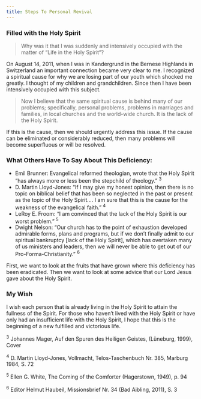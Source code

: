 ```yaml
---
title: Steps To Personal Revival
---
```


### Filled with the Holy Spirit

> <callout></callout>
> Why was it that I was suddenly and intensively occupied with the matter of “Life in the Holy Spirit“?

On August 14, 2011, when I was in Kandergrund in the Bernese Highlands in Switzerland an important connection became very clear to me. I recognized a spiritual cause for why we are losing part of our youth which shocked me greatly. I thought of my children and grandchildren. Since then I have been intensively occupied with this subject.

> <callout></callout>
> Now I believe that the same spiritual cause is behind many of our problems; specifically, personal problems, problems in marriages and families, in local churches and the world-wide church. It is the lack of the Holy Spirit.

If this is the cause, then we should urgently address this issue. If the cause can be eliminated or considerably reduced, then many problems will become superfluous or will be resolved.

### What Others Have To Say About This Deficiency:

- Emil Brunner: Evangelical reformed theologian, wrote that the Holy Spirit “has always more or less been the stepchild of theology.” <sup>3</sup>
- D. Martin Lloyd-Jones: “If I may give my honest opinion, then there is no topic on biblical belief that has been so neglected in the past or present as the topic of the Holy Spirit.... I am sure that this is the cause for the weakness of the evangelical faith.” <sup>4</sup>
- LeRoy E. Froom: “I am convinced that the lack of the Holy Spirit is our worst problem.” <sup>5</sup>
- Dwight Nelson: “Our church has to the point of exhaustion developed admirable forms, plans and programs, but if we don’t finally admit to our spiritual bankruptcy [lack of the Holy Spirit], which has overtaken many of us ministers and leaders, then we will never be able to get out of our Pro-Forma-Christianity.” <sup>6</sup>

First, we want to look at the fruits that have grown where this deficiency has been eradicated. Then we want to look at some advice that our Lord Jesus gave about the Holy Spirit.

### My Wish

I wish each person that is already living in the Holy Spirit to attain the fullness of the Spirit. For those who haven’t lived with the Holy Spirit or have only had an insufficient life with the Holy Spirit, I hope that this is the beginning of a new fulfilled and victorious life.

<sup>3</sup> Johannes Mager, Auf den Spuren des Heiligen Geistes, (Lüneburg, 1999), Cover

<sup>4</sup> D. Martin Lloyd-Jones, Vollmacht, Telos-Taschenbuch Nr. 385, Marburg 1984, S. 72

<sup>5</sup> Ellen G. White, The Coming of the Comforter (Hagerstown, 1949), p. 94

<sup>6</sup> Editor Helmut Haubeil, Missionsbrief Nr. 34 (Bad Aibling, 2011), S. 3